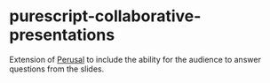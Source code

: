 # purescript-collaborative-presentations
Extension of [Perusal](https://github.com/i-am-tom/perusal) to include the ability for the audience to answer questions from the slides.
